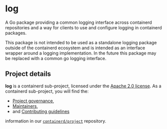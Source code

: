 # log

A Go package providing a common logging interface across containerd repositories and a way for clients to use and configure logging in containerd packages.

This package is not intended to be used as a standalone logging package outside of the containerd ecosystem and is intended as an interface wrapper around a logging implementation.
In the future this package may be replaced with a common go logging interface.

## Project details

**log** is a containerd sub-project, licensed under the [Apache 2.0 license](./LICENSE).
As a containerd sub-project, you will find the:
 * [Project governance](https://github.com/containerd/project/blob/main/GOVERNANCE.md),
 * [Maintainers](https://github.com/containerd/project/blob/main/MAINTAINERS),
 * and [Contributing guidelines](https://github.com/containerd/project/blob/main/CONTRIBUTING.md)

information in our [`containerd/project`](https://github.com/containerd/project) repository.
